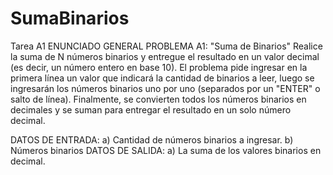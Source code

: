 # SumaBinarios
Tarea A1
ENUNCIADO GENERAL
PROBLEMA A1: "Suma de Binarios"
Realice la suma de N números binarios y entregue el resultado en un valor decimal (es decir, un
número entero en base 10). El problema pide ingresar en la primera línea un valor que indicará la cantidad
de binarios a leer, luego se ingresarán los números binarios uno por uno (separados por un "ENTER" o
salto de línea). Finalmente, se convierten todos los números binarios en decimales y se suman para
entregar el resultado en un solo número decimal.

DATOS DE ENTRADA:
a) Cantidad de números binarios a ingresar.
b) Números binarios
DATOS DE SALIDA:
a) La suma de los valores binarios en decimal.
